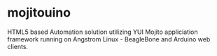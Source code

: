mojitouino
==========

HTML5 based Automation solution utilizing YUI Mojito appliciation framework running on Angstrom Linux - BeagleBone and Arduino web clients.